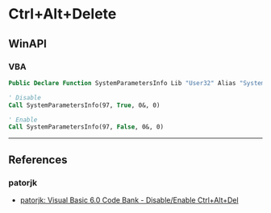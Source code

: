 # Ctrl+Alt+Delete

## WinAPI

### VBA

```vb
Public Declare Function SystemParametersInfo Lib "User32" Alias "SystemParametersInfoA" (ByVal uAction As Long, ByVal uParam As Long, ByVal lpvParam As String, ByVal fuWinIni As Long) As Long

' Disable
Call SystemParametersInfo(97, True, 0&, 0)

' Enable
Call SystemParametersInfo(97, False, 0&, 0)
```


---
## References

### patorjk

- [patorjk: Visual Basic 6.0 Code Bank - Disable/Enable Ctrl+Alt+Del](https://patorjk.com/programming/tutorials/vb6codebank.htm)
